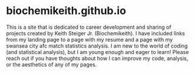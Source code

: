 # biochemikeith.github.io
This is a site that is dedicated to career development and sharing of projects created by Keith Steiger Jr. (Biochemikeith). I have included links from my landing page to a page with my resume and a page with my swansea city afc match statistics analysis. I am new to the world of coding (and statistical analysis), but I am young enough and eager to learn! Please reach out if you have thoughts about how I can improve my code, analysis, or the aesthetics of any of my pages.
